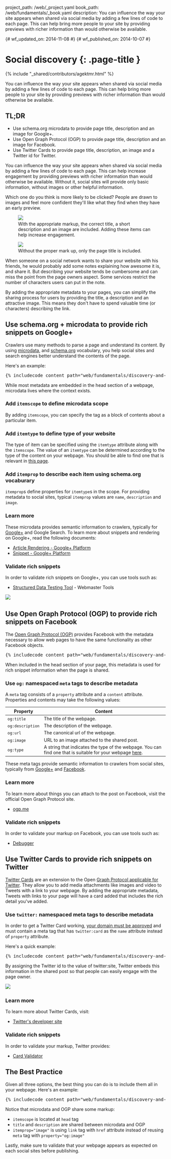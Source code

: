 project_path: /web/_project.yaml
book_path: /web/fundamentals/_book.yaml
description: You can influence the way your site appears when shared via social media by adding a few lines of code to each page. This can help bring more people to your site by providing previews with richer information than would otherwise be available.

{# wf_updated_on: 2014-11-08 #}
{# wf_published_on: 2014-10-07 #}

# Social discovery {: .page-title }

{% include "_shared/contributors/agektmr.html" %}

You can influence the way your site appears when shared via social media by
adding a few lines of code to each page. This can help bring more people to
your site by providing previews with richer information than would otherwise
be available.


## TL;DR
- Use schema.org microdata to provide page title, description and an image for Google+.
- Use Open Graph Protocol (OGP) to provide page title, description and an image for Facebook.
- Use Twitter Cards to provide page title, description, an image and a Twitter id for Twitter.

You can influence the way your site appears when shared via social media by
adding a few lines of code to each page. This can help increase engagement by
providing previews with richer information than would otherwise be available.
Without it, social sites will provide only basic information, without images or
other helpful information. 

Which one do you think is more likely to be clicked? People are drawn to images
and feel more confident they'll like what they find when they have an early
preview.

<div class="attempt-left">
  <figure>
    <img src="imgs/gplus-snippet-2.png" srcset="imgs/gplus-snippet-2.png 1x,
      imgs/gplus-snippet-2-2x.png 2x" />
    <figcaption class="success">
      With the appropriate markup, the correct title, a short
      description and an image are included. Adding these items can help
      increase engagement.
     </figcaption>
  </figure>
</div>
<div class="attempt-right">
  <figure>
    <img src="imgs/gplus-snippet-1.png" srcset="imgs/gplus-snippet-1.png 1x,
      imgs/gplus-snippet-1-2x.png 2x" />
    <figcaption class="warning">
      Without the proper mark up, only the page title is
      included.
     </figcaption>
  </figure>
</div>

<div style="clear:both;"></div>

When someone on a social network wants to share your website with his friends,
he would probably add some notes explaining how awesome it is, and share it.
But describing your website tends be cumbersome and can miss the point from the
page owners aspect. Some services restrict the number of characters users can
put in the note.

By adding the appropriate metadata to your pages, you can simplify the sharing
process for users by providing the title, a description and an attractive
image. This means they don't have to spend valuable time (or characters)
describing the link.

## Use schema.org + microdata to provide rich snippets on Google+

Crawlers use many methods to parse a page and understand its content. By using
[microdata](http://www.w3.org/TR/microdata/), and
[schema.org](https://schema.org/) vocabulary, you help social sites and search
engines better understand the contents of the page.

Here's an example:

<pre class="prettyprint">
{% includecode content_path="web/fundamentals/discovery-and-monetization/social-discovery/_code/social-sites.html" region_tag="microdata" adjust_indentation="auto" %}
</pre>

While most metadata are embedded in the head section of a webpage, microdata
lives where the context exists.

### Add `itemscope` to define microdata scope
By adding `itemscope`, you can specify the tag as a block of contents about a
particular item.

### Add `itemtype` to define type of your website
The type of item can be specified using the `itemtype` attribute along with the
`itemscope`. The value of an `itemtype` can be determined according to the type
of the content on your webpage. You should be able to find one that is relevant
in [this page](https://schema.org/docs/full.html).

### Add `itemprop` to describe each item using schema.org vocaburary
`itemprop`s define properties for `itemtype`s in the scope. For providing
metadata to social sites, typical `itemprop` values are `name`, `description`
and `image`.

### Learn more
These microdata provides semantic information to crawlers, typically for
[Google+](https://plus.google.com/) and Google Search. To learn more about
snippets and rendering on Google+, read the following documents:

* [Article Rendering - Google+ Platform](https://developers.google.com/+/web/snippet/article-rendering)
* [Snippet - Google+ Platform](https://developers.google.com/+/web/snippet/)

### Validate rich snippets
In order to validate rich snippets on Google+, you can use tools such as:

* [Structured Data Testing Tool](https://www.google.com/webmasters/tools/richsnippets) - Webmaster Tools  

<img src="imgs/webmaster-tools.png" srcset="imgs/webmaster-tools.png 1x, imgs/webmaster-tools-2x.png 2x" />

## Use Open Graph Protocol (OGP) to provide rich snippets on Facebook

The [Open Graph Protocol (OGP)](http://ogp.me/) provides Facebook with the
metadata necessary to allow web pages to have the same functionality as other
Facebook objects.

<pre class="prettyprint">
{% includecode content_path="web/fundamentals/discovery-and-monetization/social-discovery/_code/social-sites.html" region_tag="ogp" adjust_indentation="auto" %}
</pre>

When included in the head section of your page, this metadata is used for rich
snippet information when the page is shared.

### Use `og:` namespaced `meta` tags to describe metadata
A `meta` tag consists of a `property` attribute and a `content` attribute.
Properties and contents may take the following values:

<table>
  <thead>
    <tr>
      <th data-th="Property">Property</th>
      <th data-th="Content">Content</th>
    </tr>
  </thead>
  <tbody>
    <tr>
      <td data-th="Property"><code>og:title</code></td>
      <td data-th="Content">The title of the webpage.</td>
    </tr>
    <tr>
      <td data-th="Property"><code>og:description</code></td>
      <td data-th="Content">The description of the webpage.</td>
    </tr>
    <tr>
      <td data-th="Property"><code>og:url</code></td>
      <td data-th="Content">The canonical url of the webpage.</td>
    </tr>
    <tr>
      <td data-th="Property"><code>og:image</code></td>
      <td data-th="Content">URL to an image attached to the shared post.</td>
    </tr>
    <tr>
      <td data-th="Property"><code>og:type</code></td>
      <td data-th="Content">A string that indicates the type of the webpage. You can find one that is suitable for your webpage <a href="https://developers.facebook.com/docs/reference/opengraph/">here</a>.</td>
    </tr>
  </tbody>
</table>

These meta tags provide semantic information to crawlers from social sites,
typically from [Google+](https://plus.google.com/) and
[Facebook](https://www.facebook.com/).

### Learn more
To learn more about things you can attach to the post on Facebook, visit the
official Open Graph Protocol site.

* [ogp.me](http://ogp.me/)

### Validate rich snippets
In order to validate your markup on Facebook, you can use tools such as:

* [Debugger](https://developers.facebook.com/tools/debug/)

## Use Twitter Cards to provide rich snippets on Twitter
[Twitter Cards](https://dev.twitter.com/docs/cards) are an extension to the
Open [Graph Protocol applicable for Twitter](https://twitter.com/). They allow
you to add media attachments like images and video to Tweets with a link to
your webpage. By adding the appropriate metadata, Tweets with links to your
page will have a card added that includes the rich detail you've added.

### Use `twitter:` namespaced meta tags to describe metadata
In order to get a Twitter Card working, [your domain must be
approved](https://dev.twitter.com/docs/cards/validation/validator) and must
contain a meta tag that has `twitter:card` as the `name` attribute instead of
`property` attribute.
  
Here's a quick example:

<pre class="prettyprint">
{% includecode content_path="web/fundamentals/discovery-and-monetization/social-discovery/_code/social-sites.html" region_tag="twitter" %}
</pre>

By assigning the Twitter id to the value of twitter:site, Twitter embeds this
information in the shared post so that people can easily engage with the page
owner.

<img src="imgs/twitter-card.png" srcset="imgs/twitter-card.png 1x, imgs/twitter-card-2x.png 2x" />

### Learn more
To learn more about Twitter Cards, visit:

* [Twitter's developer site](https://dev.twitter.com/docs/cards)

### Validate rich snippets
In order to validate your markup, Twitter provides:

* [Card Validator](https://dev.twitter.com/docs/cards/validation/validator)

## The Best Practice
Given all three options, the best thing you can do is to include them all in
your webpage. Here's an example:

<pre class="prettyprint">
{% includecode content_path="web/fundamentals/discovery-and-monetization/social-discovery/_code/social-sites2.html" region_tag="best_practice" %}
</pre>

Notice that microdata and OGP share some markup:

* `itemscope` is located at `head` tag
* `title` and `description` are shared between microdata and OGP
* `itemprop="image"` is using `link` tag with `href` attribute instead of
reusing `meta` tag with `property="og:image"`
  
Lastly, make sure to validate that your webpage appears as expected on each
social sites before publishing.

